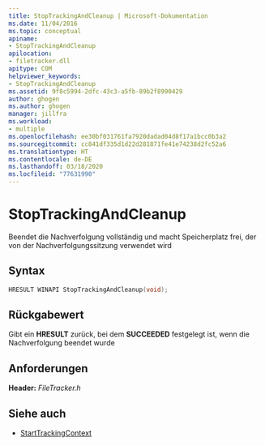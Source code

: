```yaml
---
title: StopTrackingAndCleanup | Microsoft-Dokumentation
ms.date: 11/04/2016
ms.topic: conceptual
apiname:
- StopTrackingAndCleanup
apilocation:
- filetracker.dll
apitype: COM
helpviewer_keywords:
- StopTrackingAndCleanup
ms.assetid: 9f8c5994-2dfc-43c3-a5fb-89b2f8990429
author: ghogen
ms.author: ghogen
manager: jillfra
ms.workload:
- multiple
ms.openlocfilehash: ee30bf031761fa7920dadad04d8f17a1bcc0b3a2
ms.sourcegitcommit: cc841df335d1d22d281871fe41e74238d2fc52a6
ms.translationtype: HT
ms.contentlocale: de-DE
ms.lasthandoff: 03/18/2020
ms.locfileid: "77631990"
---
```

# <a name="stoptrackingandcleanup"></a>StopTrackingAndCleanup

Beendet die Nachverfolgung vollständig und macht Speicherplatz frei, der von der Nachverfolgungssitzung verwendet wird

## <a name="syntax"></a>Syntax

```cpp
HRESULT WINAPI StopTrackingAndCleanup(void);
```

## <a name="return-value"></a>Rückgabewert

 Gibt ein **HRESULT** zurück, bei dem **SUCCEEDED** festgelegt ist, wenn die Nachverfolgung beendet wurde

## <a name="requirements"></a>Anforderungen

 **Header:** *FileTracker.h*

## <a name="see-also"></a>Siehe auch

- [StartTrackingContext](../msbuild/starttrackingcontext.md)